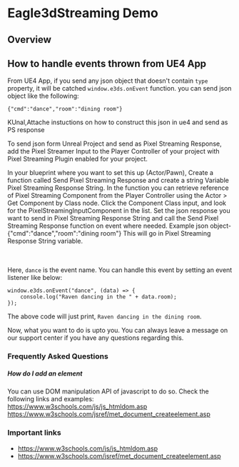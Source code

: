 # Eagle3dStreaming Demo
## Overview
## How to handle events thrown from UE4 App
From UE4 App, if you send any json object that doesn't contain `type` property, it will be catched `window.e3ds.onEvent` function.
you can send json object like the following:
```
{"cmd":"dance","room":"dining room"}
```

KUnal,Attache instuctions on how to construct this json in ue4 and send as PS response

To send json form Unreal Project and send as Pixel Streaming Response, add the Pixel Streamer Input to the Player Controller of your project with Pixel Streaming Plugin enabled for your project.



In your blueprint where you want to set this up (Actor/Pawn), Create a function called Send Pixel Streaming Response and create a string Variable Pixel Streaming Response String. In the function you can retrieve reference of Pixel Streaming Component from the Player Controller using the Actor > Get Component by Class node. Click the Component Class input, and look for the PixelStreamingInputComponent in the list. Set the json response you want to send in Pixel Streaming Response String and call the Send Pixel Streaming Response function on event where needed.
Example json object-
{"cmd":"dance","room":"dining room"}
This will go in Pixel Streaming Response String variable.




<br><br>
Here, `dance` is the event name. You can handle this event by setting an event listener like below:

```
window.e3ds.onEvent("dance", (data) => {
	console.log("Raven dancing in the " + data.room);
});
```
The above code will just print, `Raven dancing in the dining room`.

Now, what you want to do is upto you. You can always leave a message on our support center if you have any questions regarding this.

### Frequently Asked Questions

##### How do I add an element
You can use DOM manipulation API of javascript to do so. Check the following links and examples:
https://www.w3schools.com/js/js_htmldom.asp
https://www.w3schools.com/jsref/met_document_createelement.asp

### Important links
* https://www.w3schools.com/js/js_htmldom.asp
* https://www.w3schools.com/jsref/met_document_createelement.asp



